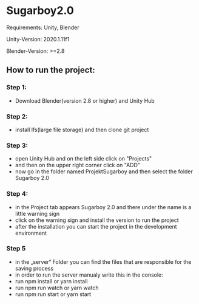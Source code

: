 # Sugarboy2.0

Requirements: Unity, Blender

Unity-Version: 2020.1.11f1

Blender-Version: >=2.8

## How to run the project:

### Step 1:

- Download Blender(version 2.8 or higher) and Unity Hub

### Step 2:

- install lfs(large file storage) and then clone git project

### Step 3:

- open Unity Hub and on the left side click on "Projects"
- and then on the upper right corner click on "ADD"
- now go in the folder named ProjektSugarboy and then select the folder Sugarboy 2.0


### Step 4:

- in the Project tab appears Sugarboy 2.0 and there under the name is a little warning sign
- click on the warning sign and install the version to run the project
- after the installation you can start the project in the development environment

### Step 5

-    in the „server“ Folder you can find the files that are responsible for the saving process 
-    in order to run the server manualy write this in the console:
-    run npm install or yarn install
-    run npm run watch or yarn watch
-    run npm run start or yarn start